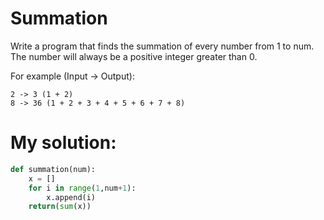 # Summation

Write a program that finds the summation of every number from 1 to num. The number will always be a positive integer greater than 0.

For example (Input -> Output):

```
2 -> 3 (1 + 2)
8 -> 36 (1 + 2 + 3 + 4 + 5 + 6 + 7 + 8)
```

# My solution:

```python
def summation(num):
	x = []
	for i in range(1,num+1):
		x.append(i)
	return(sum(x))
```
